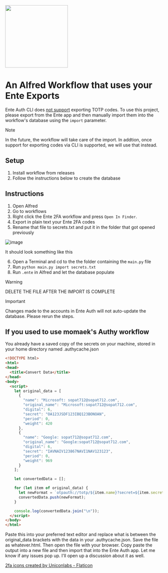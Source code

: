 <img src="https://github.com/user-attachments/assets/3d1c94e4-6911-4549-add6-df0c07d8078f" width="200" />

# An Alfred Workflow that uses your Ente Exports

Ente Auth CLI does [not support](https://github.com/ente-io/ente/discussions/716) exporting TOTP codes. To use this project, please export from the Ente app and then manually import them into the workflow's database using the `import` parameter.

> [!NOTE]
> In the future, the workflow will take care of the import.
> In addtion, once support for exporting codes via CLI is supported, we will use that instead.

## Setup

1. Install workflow from releases
2. Follow the instructions below to create the database

## Instructions

1. Open Alfred
2. Go to workflows
3. Right click the Ente 2FA workflow and press `Open In Finder`.
4. Export in plain text your Ente 2FA codes
5. Rename that file to secrets.txt and put it in the folder that got opened previously

![image](https://github.com/user-attachments/assets/741a92a0-26f5-4550-94fd-0bef3554945d)


It should look something like this
  
6. Open a Terminal and cd to the the folder containing the `main.py` file
7. Run `python main.py import secrets.txt`
8. Run `.ente` in Alfred and let the database populate

> [!WARNING]
> DELETE THE FILE AFTER THE IMPORT IS COMPLETE


> [!IMPORTANT]
> Changes made to the accounts in Ente Auth will not auto-update the database. Please rerun the steps.


## If you used to use momaek's Authy workflow

You already have a saved copy of the secrets on your machine, stored in your home directory named .authycache.json

```html
<!DOCTYPE html>
<html>
<head>
  <title>Convert Data</title>
</head>
<body>
  <script>
    let original_data = [
      {
        "name": "Microsoft: sopat712@sopat712.com",
        "original_name": "Microsoft:sopat712@sopat712.com",
        "digital": 6,
        "secret": "OA123JSDF123IBQ123BONOAN",
        "period": 0,
        "weight": 420
      },
      {
        "name": "Google: sopat712@sopat712.com",
        "original_name": "Google:sopat712@sopat712.com",
        "digital": 6,
        "secret": "IAVNAIV123867NAVI1NAV123123",
        "period": 0,
        "weight": 969
      }
    ];

    let convertedData = [];

    for (let item of original_data) {
      let newFormat = `otpauth://totp/${item.name}?secret=${item.secret}`;
      convertedData.push(newFormat);
    }

    console.log(convertedData.join("\n"));
  </script>
</body>
</html>
```

Paste this into your preferred text editor and replace what is between the original_data brackets with the data in your .authycache.json. Save the file as whatever.html. Then open the file with your browser. Copy paste the output into a new file and then import that into the Ente Auth app. Let me know if any issues pop up. I'll open up a discussion about it as well.

<a href="https://www.flaticon.com/free-icons/2fa" title="2fa icons">2fa icons created by Uniconlabs - Flaticon</a>
